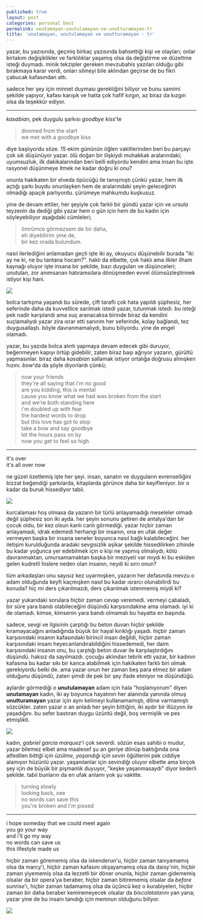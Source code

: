 ```yaml
---
published: true
layout: post
categories: personal best
permalink: unutamayan-unutulamayan-ve-unutturamayan-tr
title: 'unutamayan, unutulamayan ve unutturamayan - tr'
---
```

<!--- **çok iyi biliyorum ki okuyorsun burayı.
yapma lütfen, üzme daha fazla kendini. ikimiz de üzünülmesi gerekenden çok daha fazla üzüldük bile.**

--- --->
yazar, bu yazısında, geçmiş birkaç yazısında bahsettiği kişi ve olayları; onlar birtakım değişiklikler ve farklılıklar yaşamış olsa da değiştirme ve düzeltme isteği duymadı. minik tekzipler gereken mevzubahis yazıları olduğu gibi bırakmaya karar verdi, onları silmeyi bile aklından geçirse de bu fikri çabucak kafasından attı.

sadece her şey için minnet duyması gerektiğini biliyor ve bunu samimi şekilde yapıyor, kafası karışık ve hatta çok hafif kırgın, az biraz da kızgın olsa da teşekkür ediyor.

---

_kasabian_, pek duygulu şarkısı _goodbye kiss_'te 

> doomed from the start    
we met with a goodbye kiss

diye başlıyordu söze. 15 ekim gününün öğlen vakitlerinden beri bu parçayı çok sık düşünüyor yazar. ölü doğan bir ilişkiydi muhakkak aralarındaki; uyumsuzluk, ilk dakikalarından beri belli ediyordu kendini ama insan bu işte. rasyonel düşünmeye itmek ne kadar doğru ki onu?

onunla hakikaten bir elveda öpücüğü ile tanışmıştı çünkü yazar, hem ilk açtığı şarkı buydu onunlayken hem de aralarındaki şeyin geleceğinin olmadığı apaçık parlıyordu. çürümeye mahkumdu kuşkusuz.

yine de devam ettiler, her şeyiyle çok farklı bir gündü yazar için ve _ursula_ teyzenin da dediği gibi yazar hem o gün için hem de bu kadın için söyleyebiliyor aşağıdaki cümleleri;

> ömrümce görmezsem de bir daha,    
eh diyebilirim yine de,     
bir kez orada bulundum.

nasıl ilerlediğini anlamadan geçti işte iki ay, okuyucu düşünebilir burada "iki ay ne ki, ne bu tantana hocam?". haklı da elbette, çok haklı ama ilkler ilham kaynağı oluyor işte insana bir şekilde, bazı duyguları ve düşünceleri; unutulan, zor anımsanan hatıramsılara dönüşmeden evvel ölümsüzleştirmek istiyor kişi hani.

![]({{site.baseurl}}/images/egoa3.jpg)

bolca tartışma yaşandı bu sürede, çift taraflı çok hata yapıldı şüphesiz, her seferinde daha da kuvvetlice sarılmak istedi yazar, tutunmak istedi. bu isteği pek nadir karşılandı ama suç aranacaksa birinde biraz da kendini suçlamalıydı yazar zira ısrar etti sanırım her seferinde, kolay bağlandı, tez duygusallaştı. böyle davranmamalıydı, bunu biliyordu. yine de engel olamadı.

yazar, bu yazıda bolca alıntı yapmaya devam edecek gibi duruyor, beğenmeyen kapıyı örtüp gidebilir, zaten biraz başı ağrıyor yazarın, gürültü yapmasınlar. biraz daha _kasabian_ sallamak istiyor ortalığa doğrusu almışken hızını. _bow_'da da şöyle diyorlardı çünkü;

> now your friends    
they're all saying that i'm no good    
are you kidding, this is mental    
cause you know what we had was broken from the start     
and we're both standing here     
i'm doubled up with fear     
the hardest words to drop      
but this love has got to stop     
take a bow and say goodbye     
let the hours pass on by     
now you get to feel so high     
---    
it's over     
it's all over now    

ne güzel özetlemiş işte her şeyi. insan, sanatın ve duyguların evrenselliğini bizzat beğendiği şarkılarda, kitaplarda görünce daha bir keyifleniyor. bir o kadar da buruk hissediyor tabii.

![]({{site.baseurl}}/images/seperation1.jpg)

kurcalaması hoş olmasa da yazarın bir türlü anlayamadığı meseleler olmadı değil şüphesiz son iki ayda. her şeyin sonunu getiren de antalya'dan bir çocuk oldu, bir kez olsun kanlı canlı görmediği. yazar hiçbir zaman anlayamadı, idrak edemedi herhangi bir insanın, ona en ufak değer vermeyen başka bir insana seneler boyunca nasıl bağlı kalabileceğini. her iletişim kurulduğunda aradaki sevgisizlik aşikar şekilde hissedilirken zihinde bu kadar yoğunca yer edebilmek için o kişi ne yapmış olmalıydı; kötü davranmaktan, umursamamaktan başka bir meziyeti var mıydı ki bu eskiden gelen kudretli hislere neden olan insanın, neydi ki sırrı onun?

tüm arkadaşları onu sayısız kez uyarmışken, yazarın her defasında mevzu o adam olduğunda keyfi kaçmışken nasıl bu kadar ısrarcı olunabilirdi bu konuda? hiç mi ders çıkarılmazdı, ders çıkarılmak istenmemiş miydi ki?

yazar yukarıdaki sorulara hiçbir zaman cevap veremedi. vermeyi çabaladı, bir süre yara bandı olabileceğini düşündü karşısındakine ama olamadı. iyi ki de olamadı. kimse, kimsenin yara bandı olmamalı bu hayatta en başında. 

sadece, sevgi ve ilgisinin çarptığı bu beton duvarı hiçbir şekilde kıramayacağını anladığında büyük bir hayal kırıklığı yaşadı. hiçbir zaman karşısındaki insanın kafasındaki birincil insan değildi, hiçbir zaman karşısındaki insanı heyecanlandırabildiğini hissedemedi, her daim karşısındaki insanın onu, bu çarptığı beton duvar ile karşılaştırdığını düşündü. haksız da sayılmazdı. çocuğu aklından tebrik etti yazar, bir kadının kafasına bu kadar sıkı bir kanca atabilmek için hakikaten farklı biri olmak gerekiyordu belki de. ama yazar onun her zaman beş para etmez bir adam olduğunu düşündü, zaten şimdi de pek bir şey ifade etmiyor ne düşündüğü.

aylardır görmediği o **unutulamayan** adam için hala "hoşlanıyorum" diyen **unutamayan** kadın, iki ay boyunca hayatının her alanında yanında olmuş **unutturamayan** yazar için aynı kelimeyi kullanamamıştı, diline varmamıştı sözcükler. zaten yazar o an anladı her şeyin bittiğini, iki aydır bir illüzyon ile yaşadığını. bu sefer bastıran duygu üzüntü değil, boş vermişlik ve pes etmişlikti.

![]({{site.baseurl}}/images/seperation3.jpg)

kadın, _gabriel garcia marquez_'i çok severdi. sözün esas sahibi o mudur, yazar bilemez elbet ama maalesef şu an geriye dönüp baktığında ona atfedilen _bittiği için üzülme, yaşandığı için sevin_ öğütlerini pek ciddiye alamıyor hüzünlü yazar. yaşanılanlar için sevindiği oluyor elbette ama birçok şey için de büyük bir pişmanlık duyuyor, "keşke yaşanmasaydı" diyor kederli şekilde. tabii bunların da en ufak anlamı yok şu vakitte.

> turning slowly     
looking back, see     
no words can save this     
you're broken and I'm pissed     
---  
i hope someday that we could meet again         
you go your way     
and i'll go my way     
no words can save us     
this lifestyle made us      

hiçbir zaman görememiş olsa da iskenderun'u, hiçbir zaman tanıyamamış olsa da marcy'i, hiçbir zaman kafasını okşayamamış olsa da daisy'nin, hiçbir zaman yiyememiş olsa da lezzetli bir döner onunla, hiçbir zaman gidememiş olsalar da bir opera'ya beraber, hiçbir zaman bitirememiş olsalar da _before sunrise_'ı, hiçbir zaman tadamamış olsa da üçüncü kez o kurabiyeleri, hiçbir zaman bir daha beraber kemiremeyecek olsalar da _biscolatalarını_ yan yana; yazar yine de bu insanı tanıdığı için memnun olduğunu biliyor.

![]({{site.baseurl}}/images/seperation2.jpg)
